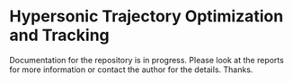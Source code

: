 # Hypersonic Trajectory Optimization and Tracking
Documentation for the repository is in progress. Please look at the reports for more information or contact the author for the details. Thanks.
